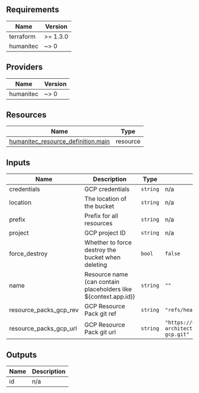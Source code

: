 <!-- BEGIN_TF_DOCS -->
## Requirements

| Name | Version |
|------|---------|
| terraform | >= 1.3.0 |
| humanitec | ~> 0 |

## Providers

| Name | Version |
|------|---------|
| humanitec | ~> 0 |

## Resources

| Name | Type |
|------|------|
| [humanitec_resource_definition.main](https://registry.terraform.io/providers/humanitec/humanitec/latest/docs/resources/resource_definition) | resource |

## Inputs

| Name | Description | Type | Default | Required |
|------|-------------|------|---------|:--------:|
| credentials | GCP credentials | `string` | n/a | yes |
| location | The location of the bucket | `string` | n/a | yes |
| prefix | Prefix for all resources | `string` | n/a | yes |
| project | GCP project ID | `string` | n/a | yes |
| force\_destroy | Whether to force destroy the bucket when deleting | `bool` | `false` | no |
| name | Resource name (can contain placeholders like ${context.app.id}) | `string` | `""` | no |
| resource\_packs\_gcp\_rev | GCP Resource Pack git ref | `string` | `"refs/heads/main"` | no |
| resource\_packs\_gcp\_url | GCP Resource Pack git url | `string` | `"https://github.com/humanitec-architecture/resource-packs-gcp.git"` | no |

## Outputs

| Name | Description |
|------|-------------|
| id | n/a |
<!-- END_TF_DOCS -->
